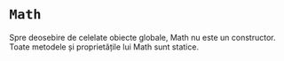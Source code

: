 # `Math`

Spre deosebire de celelate obiecte globale, Math nu este un constructor.
Toate metodele și proprietățile lui Math sunt statice.
